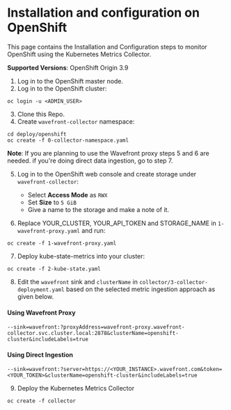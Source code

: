# Installation and configuration on OpenShift
This page contains the Installation and Configuration steps to monitor OpenShift using the Kubernetes Metrics Collector.

**Supported Versions**: OpenShift Origin 3.9

1. Log in to the OpenShift master node.
2. Log in to the OpenShift cluster:
```
oc login -u <ADMIN_USER>
```
3. Clone this Repo.
4. Create `wavefront-collector` namespace:
```
cd deploy/openshift
oc create -f 0-collector-namespace.yaml
```
**Note**: If you are planning to use the Wavefront proxy steps 5 and 6 are needed. if you're doing direct data ingestion, go to step 7.

5. Log in to the OpenShift web console and create storage under `wavefront-collector`:
   * Select **Access Mode** as `RWX`
   * Set **Size** to `5 GiB`
   * Give a name to the storage and make a note of it.

6. Replace YOUR_CLUSTER, YOUR_API_TOKEN and STORAGE_NAME in `1-wavefront-proxy.yaml` and run:
```
oc create -f 1-wavefront-proxy.yaml
```
7. Deploy kube-state-metrics into your cluster:
```
oc create -f 2-kube-state.yaml
```
8. Edit the `wavefront` sink and `clusterName` in `collector/3-collector-deployment.yaml` based on the selected metric ingestion approach as given below.
#### Using Wavefront Proxy

```
--sink=wavefront:?proxyAddress=wavefront-proxy.wavefront-collector.svc.cluster.local:2878&clusterName=openshift-cluster&includeLabels=true
```

#### Using Direct Ingestion
```
--sink=wavefront:?server=https://<YOUR_INSTANCE>.wavefront.com&token=<YOUR_TOKEN>&clusterName=openshift-cluster&includeLabels=true
```
9. Deploy the Kubernetes Metrics Collector
```
oc create -f collector
```
